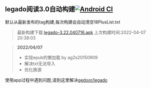 ## legado阅读3.0自动构建[![Android CI](https://github.com/10bits/gedoor-Build/workflows/Android%20CI/badge.svg)](https://github.com/10bits/gedoor-Build/actions)

默认从最新发布的tag构建,每次构建会自动清空18PlusList.txt

> 最新构建下载:[legado-3.22.040716.apk](https://github.com/imgblz/gedoor-Build/releases/download/legado-3.22.040716/legado-3.22.040716.apk) 上次构建时间:2022-04-07 20:38:03
<!--start-->
> **2022/04/07**
> 
> * 实现epub的懒加载 by ag2s20150909
> * 解决txt无法导入
> * 优化换源
<!--end-->
  
使用app过程中遇到问题,请到这里解决[gedoor/legado](https://github.com/gedoor/legado/issues)

